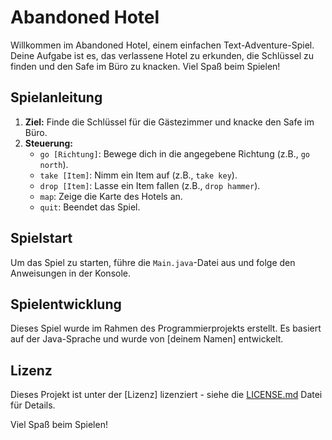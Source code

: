 # Abandoned Hotel

Willkommen im Abandoned Hotel, einem einfachen Text-Adventure-Spiel. Deine Aufgabe ist es, das verlassene Hotel zu erkunden, die Schlüssel zu finden und den Safe im Büro zu knacken. Viel Spaß beim Spielen!

## Spielanleitung

1. **Ziel:** Finde die Schlüssel für die Gästezimmer und knacke den Safe im Büro.
2. **Steuerung:**
    - `go [Richtung]`: Bewege dich in die angegebene Richtung (z.B., `go north`).
    - `take [Item]`: Nimm ein Item auf (z.B., `take key`).
    - `drop [Item]`: Lasse ein Item fallen (z.B., `drop hammer`).
    - `map`: Zeige die Karte des Hotels an.
    - `quit`: Beendet das Spiel.

## Spielstart

Um das Spiel zu starten, führe die `Main.java`-Datei aus und folge den Anweisungen in der Konsole.

## Spielentwicklung

Dieses Spiel wurde im Rahmen des Programmierprojekts erstellt. Es basiert auf der Java-Sprache und wurde von [deinem Namen] entwickelt.

## Lizenz

Dieses Projekt ist unter der [Lizenz] lizenziert - siehe die [LICENSE.md](LICENSE.md) Datei für Details.

Viel Spaß beim Spielen!
